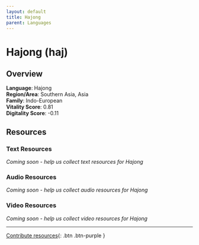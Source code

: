 ```yaml
---
layout: default
title: Hajong
parent: Languages
---
```


# Hajong (haj)

## Overview

**Language**: Hajong  
**Region/Area**: Southern Asia, Asia  
**Family**: Indo-European  
**Vitality Score**: 0.81  
**Digitality Score**: -0.11  

## Resources

### Text Resources
*Coming soon - help us collect text resources for Hajong*

### Audio Resources
*Coming soon - help us collect audio resources for Hajong*

### Video Resources
*Coming soon - help us collect video resources for Hajong*

---

[Contribute resources](https://fairtrain.github.io/){: .btn .btn-purple }
